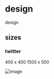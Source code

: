 # design
design

## sizes
### twitter
400 x 400
1500 x 500

![image]('https://raw.githubusercontent.com/tolu-c/design/main/static/img/Web_design_PNG.png')